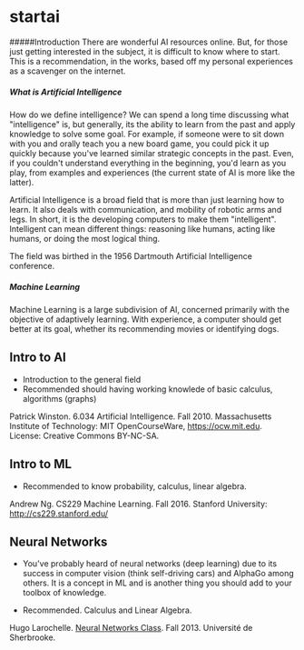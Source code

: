 # startai

#####Introduction
There are wonderful AI resources online. But, for those just getting interested in the subject, it is difficult to know where to start. This is a recommendation, in the works, based off my personal experiences as a scavenger on the internet. 

##### What is Artificial Intelligence

How do we define intelligence? We can spend a long time discussing what "intelligence" is, but generally, its the ability to learn from the past and apply knowledge to solve some goal. For example, if someone were to sit down with you and orally teach you a new board game, you could pick it up quickly because you've learned similar strategic concepts in the past. Even, if you couldn't understand everything in the beginning, you'd learn as you play, from examples and experiences (the current state of AI is more like the latter). 

Artificial Intelligence is a broad field that is more than just learning how to learn. It also deals with communication, and mobility of robotic arms and legs. In short, it is the developing computers to make them "intelligent". Intelligent can mean different things: reasoning like humans, acting like humans, or doing the most logical thing. 

The field was birthed in the 1956 Dartmouth Artificial Intelligence conference. 

##### Machine Learning

Machine Learning is a large subdivision of AI, concerned primarily with the objective of adaptively learning. With experience, a computer should get better at its goal, whether its recommending movies or identifying dogs.


## Intro to AI
* Introduction to the general field
* Recommended should having working knowlede of basic calculus, algorithms (graphs)

Patrick Winston. 6.034 Artificial Intelligence. Fall 2010. Massachusetts Institute of Technology: MIT OpenCourseWare, https://ocw.mit.edu. License: Creative Commons BY-NC-SA.

## Intro to ML

* Recommended to know probability, calculus, linear algebra. 

Andrew Ng. CS229 Machine Learning. Fall 2016. Stanford University: http://cs229.stanford.edu/

## Neural Networks
* You've probably heard of neural networks (deep learning) due to its success in computer vision (think self-driving cars) and AlphaGo among others. It is a concept in ML and is another thing you should add to your toolbox of knowledge.

* Recommended. Calculus and Linear Algebra. 

Hugo Larochelle. [Neural Networks Class](https://www.youtube.com/watch?v=SGZ6BttHMPw&list=PL6Xpj9I5qXYEcOhn7TqghAJ6NAPrNmUBH). Fall 2013.  Université de Sherbrooke.




